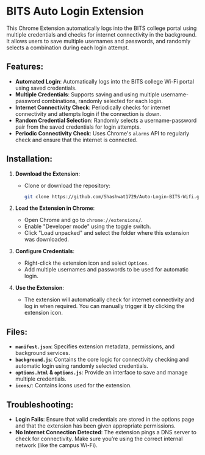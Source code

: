 # BITS Auto Login Extension

This Chrome Extension automatically logs into the BITS college portal using multiple credentials and checks for internet connectivity in the background. It allows users to save multiple usernames and passwords, and randomly selects a combination during each login attempt.

## Features:
- **Automated Login**: Automatically logs into the BITS college Wi-Fi portal using saved credentials.
- **Multiple Credentials**: Supports saving and using multiple username-password combinations, randomly selected for each login.
- **Internet Connectivity Check**: Periodically checks for internet connectivity and attempts login if the connection is down.
- **Random Credential Selection**: Randomly selects a username-password pair from the saved credentials for login attempts.
- **Periodic Connectivity Check**: Uses Chrome's `alarms` API to regularly check and ensure that the internet is connected.

## Installation:
1. **Download the Extension**:
   - Clone or download the repository:
     ```bash
     git clone https://github.com/Shashwat1729/Auto-Login-BITS-Wifi.git
     ```

2. **Load the Extension in Chrome**:
   - Open Chrome and go to `chrome://extensions/`.
   - Enable "Developer mode" using the toggle switch.
   - Click "Load unpacked" and select the folder where this extension was downloaded.

3. **Configure Credentials**:
   - Right-click the extension icon and select `Options`.
   - Add multiple usernames and passwords to be used for automatic login.

4. **Use the Extension**:
   - The extension will automatically check for internet connectivity and log in when required. You can manually trigger it by clicking the extension icon.

## Files:
- **`manifest.json`**: Specifies extension metadata, permissions, and background services.
- **`background.js`**: Contains the core logic for connectivity checking and automatic login using randomly selected credentials.
- **`options.html` & `options.js`**: Provide an interface to save and manage multiple credentials.
- **`icons/`**: Contains icons used for the extension.

## Troubleshooting:
- **Login Fails**: Ensure that valid credentials are stored in the options page and that the extension has been given appropriate permissions.
- **No Internet Connection Detected**: The extension pings a DNS server to check for connectivity. Make sure you’re using the correct internal network (like the campus Wi-Fi).

